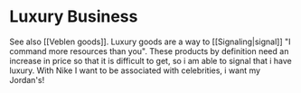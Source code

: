 # Luxury Business

See also [[Veblen goods]].
Luxury goods are a way to [[Signaling|signal]] "I command more resources than you". 
These products by definition need an increase in price so that it is difficult to get, so i am able to signal that i have luxury. 
With Nike I want to be associated with celebrities, i want my Jordan's!